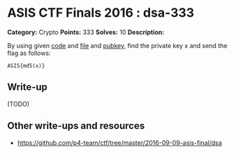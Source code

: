 # ASIS CTF Finals 2016 : dsa-333

**Category:** Crypto
**Points:** 333
**Solves:** 10
**Description:**

By using given [code](DSA.txz) and [file](params.txt) and [pubkey](pubkey), find the private key x and send the flag as follows:

	ASIS{md5(x)}

## Write-up

(TODO)

## Other write-ups and resources

* https://github.com/p4-team/ctf/tree/master/2016-09-09-asis-final/dsa
